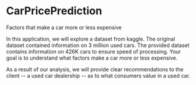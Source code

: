 # CarPricePrediction
Factors that make a car more or less expensive

In this application, we will explore a dataset from kaggle. The original dataset contained information on 3 million used cars. The provided dataset contains information on 426K cars to ensure speed of processing. Your goal is to understand what factors make a car more or less expensive. 

As a result of our analysis, we will provide clear recommendations to the client -- a used car dealership -- as to what consumers value in a used car.
